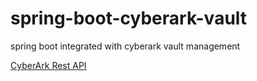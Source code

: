 # spring-boot-cyberark-vault
spring boot integrated with cyberark vault management



[CyberArk Rest API](https://documenter.getpostman.com/view/998920/cyberark-rest-api-v10-public/2QrXnF)
